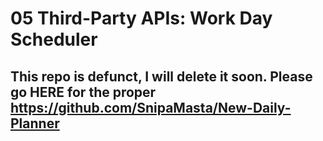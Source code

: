 # 05 Third-Party APIs: Work Day Scheduler

## This repo is defunct, I will delete it soon. Please go HERE for the proper https://github.com/SnipaMasta/New-Daily-Planner
